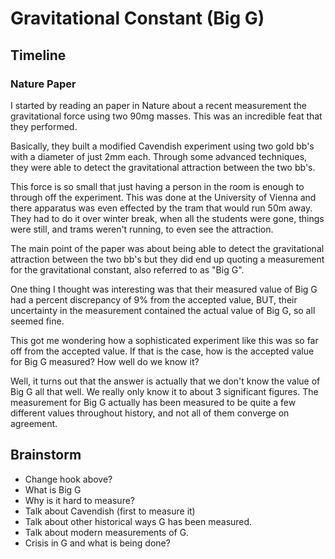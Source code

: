 # Gravitational Constant (Big G)

## Timeline

### Nature Paper

I started by reading an paper in Nature about a recent measurement the gravitational force using two 90mg masses. This was an incredible feat that they performed.

Basically, they built a modified Cavendish experiment using two gold bb's with a diameter of just 2mm each. Through some advanced techniques, they were able to detect the gravitational attraction between the two bb's.

This force is so small that just having a person in the room is enough to through off the experiment. This was done at the University of Vienna and there apparatus was even effected by the tram that would run 50m away. They had to do it over winter break, when all the students were gone, things were still, and trams weren't running, to even see the attraction.

The main point of the paper was about being able to detect the gravitational attraction between the two bb's but they did end up quoting a measurement for the gravitational constant, also referred to as "Big G".

One thing I thought was interesting was that their measured value of Big G had a percent discrepancy of 9% from the accepted value, BUT, their uncertainty in the measurement contained the actual value of Big G, so all seemed fine.

This got me wondering how a sophisticated experiment like this was so far off from the accepted value. If that is the case, how is the accepted value for Big G measured? How well do we know it?

Well, it turns out that the answer is actually that we don't know the value of Big G all that well. We really only know it to about 3 significant figures. The measurement for Big G actually has been measured to be quite a few different values throughout history, and not all of them converge on agreement.

## Brainstorm

- Change hook above?
- What is Big G
- Why is it hard to measure?
- Talk about Cavendish (first to measure it)
- Talk about other historical ways G has been measured.
- Talk about modern measurements of G.
- Crisis in G and what is being done?
